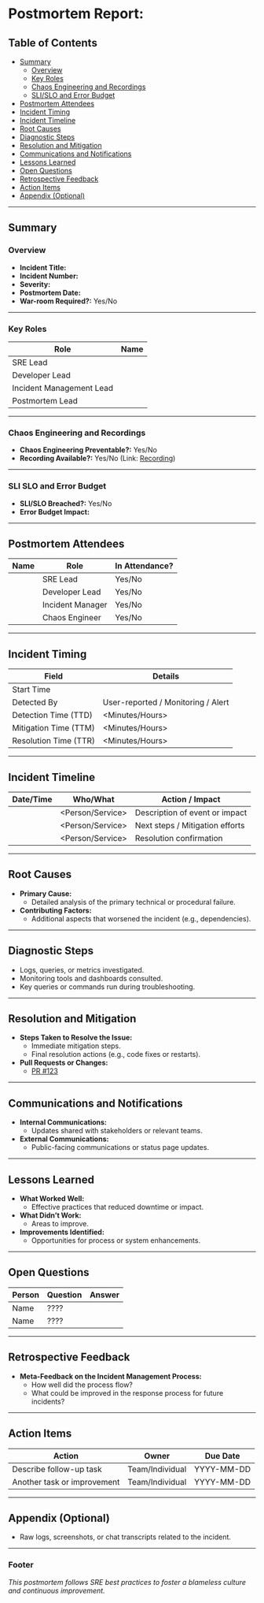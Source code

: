 # Postmortem Report: **<Incident Title>**

## Table of Contents
- [Summary](#summary)
  - [Overview](#overview)
  - [Key Roles](#key-roles)
  - [Chaos Engineering and Recordings](#chaos-engineering-and-recordings)
  - [SLI/SLO and Error Budget](#sli-slo-and-error-budget)
- [Postmortem Attendees](#postmortem-attendees)
- [Incident Timing](#incident-timing)
- [Incident Timeline](#incident-timeline)
- [Root Causes](#root-causes)
- [Diagnostic Steps](#diagnostic-steps)
- [Resolution and Mitigation](#resolution-and-mitigation)
- [Communications and Notifications](#communications-and-notifications)
- [Lessons Learned](#lessons-learned)
- [Open Questions](#open-questions)
- [Retrospective Feedback](#retrospective-feedback)
- [Action Items](#action-items)
- [Appendix (Optional)](#appendix-optional)

---

## Summary

### Overview
- **Incident Title:** <Incident Title>  
- **Incident Number:** <Number>  
- **Severity:** <Severity Level>  
- **Postmortem Date:** <YYYY-MM-DD>  
- **War-room Required?:** Yes/No  

---

### Key Roles
| **Role**                  | **Name**                 |
|---------------------------|--------------------------|
| SRE Lead                  | <Name>                   |
| Developer Lead            | <Name>                   |
| Incident Management Lead  | <Name>                   |
| Postmortem Lead           | <Name>                   |

---

### Chaos Engineering and Recordings
- **Chaos Engineering Preventable?:** Yes/No  
- **Recording Available?:** Yes/No (Link: [Recording](#))  

---

### SLI SLO and Error Budget
- **SLI/SLO Breached?:** Yes/No  
- **Error Budget Impact:** <Percent Budget Consumed>  

---

## Postmortem Attendees

| **Name**           | **Role**               | **In Attendance?** |
|--------------------|------------------------|--------------------|
| <Name>             | SRE Lead               | Yes/No             |
| <Name>             | Developer Lead         | Yes/No             |
| <Name>             | Incident Manager       | Yes/No             |
| <Name>             | Chaos Engineer         | Yes/No             |

---

## Incident Timing

| **Field**                 | **Details**                         |
|---------------------------|--------------------------------------|
| Start Time                | <YYYY-MM-DD HH:MM>                  |
| Detected By               | User-reported / Monitoring / Alert  |
| Detection Time (TTD)      | <Minutes/Hours>                     |
| Mitigation Time (TTM)     | <Minutes/Hours>                     |
| Resolution Time (TTR)     | <Minutes/Hours>                     |

---

## Incident Timeline

| **Date/Time**             | **Who/What**        | **Action / Impact**               |
|---------------------------|---------------------|-----------------------------------|
| <YYYY-MM-DD HH:MM>        | <Person/Service>    | Description of event or impact   |
| <YYYY-MM-DD HH:MM>        | <Person/Service>    | Next steps / Mitigation efforts  |
| <YYYY-MM-DD HH:MM>        | <Person/Service>    | Resolution confirmation          |

---

## Root Causes

- **Primary Cause:**  
  - Detailed analysis of the primary technical or procedural failure.
- **Contributing Factors:**  
  - Additional aspects that worsened the incident (e.g., dependencies).

---

## Diagnostic Steps

- Logs, queries, or metrics investigated.
- Monitoring tools and dashboards consulted.
- Key queries or commands run during troubleshooting.

---

## Resolution and Mitigation

- **Steps Taken to Resolve the Issue:**
  - Immediate mitigation steps.
  - Final resolution actions (e.g., code fixes or restarts).
- **Pull Requests or Changes:**  
  - [PR #123](https://github.com/your-org/repo/pull/123)

---

## Communications and Notifications

- **Internal Communications:**  
  - Updates shared with stakeholders or relevant teams.
- **External Communications:**  
  - Public-facing communications or status page updates.

---

## Lessons Learned

- **What Worked Well:**  
  - Effective practices that reduced downtime or impact.
- **What Didn’t Work:**  
  - Areas to improve.
- **Improvements Identified:**  
  - Opportunities for process or system enhancements.

---

## Open Questions

| **Person**                           | **Question**      | **Answer**     |
|--------------------------------------|-------------------|----------------|
| Name                                 | ????              |                |
| Name                                 | ????              |                |

---

## Retrospective Feedback

- **Meta-Feedback on the Incident Management Process:**  
  - How well did the process flow?
  - What could be improved in the response process for future incidents?

---

## Action Items

| **Action**                           | **Owner**         | **Due Date**   |
|--------------------------------------|-------------------|----------------|
| Describe follow-up task              | Team/Individual   | YYYY-MM-DD     |
| Another task or improvement          | Team/Individual   | YYYY-MM-DD     |

---

## Appendix (Optional)

- Raw logs, screenshots, or chat transcripts related to the incident.

---

### Footer
_This postmortem follows SRE best practices to foster a blameless culture and continuous improvement._
